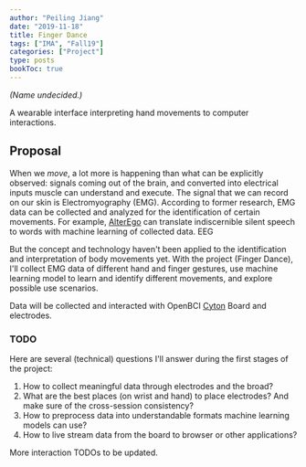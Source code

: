 ```yaml
---
author: "Peiling Jiang"
date: "2019-11-18"
title: Finger Dance
tags: ["IMA", "Fall19"]
categories: ["Project"]
type: posts
bookToc: true
---
```


*(Name undecided.)*

A wearable interface interpreting hand movements to computer interactions.

## Proposal

When we *move*, a lot more is happening than what can be explicitly observed: signals coming out of the brain, and converted into electrical inputs muscle can understand and execute. The signal that we can record on our skin is Electromyography (EMG). According to former research, EMG data can be collected and analyzed for the identification of certain movements. For example, [AlterEgo](https://www.media.mit.edu/projects/alterego/overview/) can translate indiscernible silent speech to words with machine learning of collected data. EEG

But the concept and technology haven't been applied to the identification and interpretation of body movements yet. With the project (Finger Dance), I'll collect EMG data of different hand and finger gestures, use machine learning model to learn and identify different movements, and explore possible use scenarios.

Data will be collected and interacted with OpenBCI [Cyton](https://docs.openbci.com/docs/02Cyton/CytonLanding) Board and electrodes.

### TODO

Here are several (technical) questions I'll answer during the first stages of the project:

1. How to collect meaningful data through electrodes and the broad?
2. What are the best places (on wrist and hand) to place electrodes? And make sure of the cross-session consistency?
3. How to preprocess data into understandable formats machine learning models can use?
4. How to live stream data from the board to browser or other applications?

More interaction TODOs to be updated.
